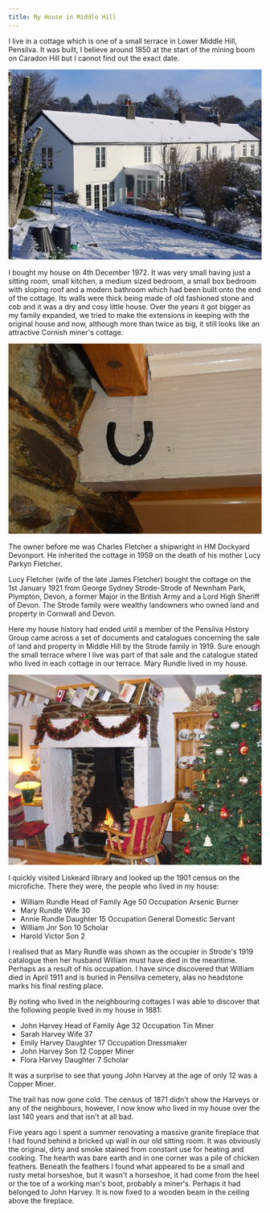 ```yaml
---
title: My House in Middle Hill
---
```


I live in a cottage which is one of a small terrace in Lower Middle Hill, Pensilva. It was built, I believe around 1850 at the start of the mining boom on Caradon Hill but I cannot find out the exact date.

![My House in Middle Hill](./my-house-in-middle-hill/P1010498.JPG)

I bought my house on 4th December 1972. It was very small having just a sitting room, small kitchen,
a medium sized bedroom, a small box bedroom with sloping roof and a modern bathroom which had been built onto the end of the cottage. Its walls were thick being made of old fashioned stone and cob and it was a dry and cosy little house. Over the years it got bigger as my family expanded, we tried to make the extensions in keeping with the original house and now, although more than twice as big, it still looks like an attractive Cornish miner's cottage.

![My House in Middle Hill](./my-house-in-middle-hill/History_001.jpg)

The owner before me was Charles Fletcher a shipwright in HM Dockyard Devonport. He inherited the cottage in 1959 on the death of his mother Lucy Parkyn Fletcher.

Lucy Fletcher (wife of the late James Fletcher) bought the cottage on the 1st January 1921 from George Sydney Strode-Strode of Newnham Park, Plympton, Devon, a former Major in the British Army and a Lord High Sheriff of Devon. The Strode family were wealthy landowners who owned land and property in Cornwall and Devon.

Here my house history had ended until a member of the Pensilva History Group came across a set of documents and catalogues concerning the sale of land and property in Middle Hill by the Strode family in 1919. Sure enough the small terrace where I live was part of that sale and the catalogue stated who lived in each cottage in our terrace. Mary Rundle lived in my house.

![My House in Middle Hill](./my-house-in-middle-hill/Christmas_002.jpg)

I quickly visited Liskeard library and looked up the 1901 census on the microfiche. There they were, the people who lived in my house:

- William Rundle Head of Family Age 50 Occupation Arsenic Burner
- Mary Rundle Wife 30
- Annie Rundle Daughter 15 Occupation General Domestic Servant
- William Jnr Son 10 Scholar
- Harold Victor Son 2

I realised that as Mary Rundle was shown as the occupier in Strode's 1919 catalogue then her husband William must have died in the meantime. Perhaps as a result of his occupation. I have since discovered that William died in April 1911 and is buried in Pensilva cemetery, alas no headstone marks his final resting place.

By noting who lived in the neighbouring cottages I was able to discover that the following people lived in my house in 1881:

- John Harvey Head of Family Age 32 Occupation Tin Miner
- Sarah Harvey Wife 37
- Emily Harvey Daughter 17 Occupation Dressmaker
- John Harvey Son 12 Copper Miner
- Flora Harvey Daughter 7 Scholar

It was a surprise to see that young John Harvey at the age of only 12 was a Copper Miner.

The trail has now gone cold. The census of 1871 didn't show the Harveys or any of the neighbours, however, I now know who lived in my house over the last 140 years and that isn't at all bad.

Five years ago I spent a summer renovating a massive granite fireplace that I had found behind a bricked up wall in our old sitting room. It was obviously the original, dirty and smoke stained from constant use for heating and cooking. The hearth was bare earth and in one corner was a pile of chicken feathers. Beneath the feathers I found what appeared to be a small and rusty metal horseshoe, but it wasn't a horseshoe, it had come from the heel or the toe of a working man's boot, probably a miner's. Perhaps it had belonged to John Harvey. It is now fixed to a wooden beam in the ceiling above the fireplace.
